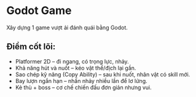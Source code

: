 
# Godot Game

Xây dựng 1 game vượt ải đánh quái bằng Godot.
## Điểm cốt lõi:

- Platformer 2D – đi ngang, có trọng lực, nhảy. 
- Khả năng hút và nuốt – kéo vật thể/địch lại gần. 
- Sao chép kỹ năng (Copy Ability) – sau khi nuốt, nhân vật có skill mới.
- Bay lượn ngắn hạn – nhấn nhảy nhiều lần để lơ lửng. 
- Kẻ thù + boss – cơ chế chiến đấu đơn giản nhưng vui.



